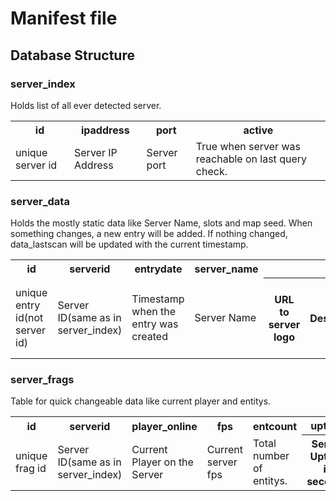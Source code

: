 # Manifest file
## Database Structure
### server_index
 Holds list of all ever detected server.
  <table>
  <tr>
    <th>id</th>
    <th>ipaddress</th> 
    <th>port</th>
    <th>active</th>
  </tr>
  <tr>
    <td>unique server id</td>
    <td>Server IP Address</td> 
    <td>Server port</td>
    <td>True when server was reachable on last query check.</td>
  </tr>
</table>

### server_data
 Holds the mostly static data like Server Name, slots and map seed. When something changes, a new entry will be added.
 If nothing changed, data_lastscan will be updated with the current timestamp.
 
 <table>
  <tr>
    <th>id</th>
    <th>serverid</th> 
    <th>entrydate</th>
    <th>server_name</th>
    <th><server_logo/th>
    <th>server_descr<num></th>
    <th>server_maxplayer</th>
    <th>server_mapsize</th>
    <th>server_build</th>
    <th>server_hash</th>
    <th>server_seed</th>
    <th>data_hash</th>
    <th>data_lastscan</th>
  </tr>
  <tr>
    <td>unique entry id(not server id)</td>
    <td>Server ID(same as in server_index)</td> 
    <td>Timestamp when the entry was created</td>
    <td>Server Name</td>
    <th>URL to server logo</th>
    <th>Server Description(multiple entrys)</th>
    <th>Slots</th>
    <th>Mapsize</th>
    <th>Server Version</th>
    <th>Server Hash(from server query)</th>
    <th>Server Map Seed</th>
    <th>Hash of all columns to fast check for changes</th>
    <th>Last time this server was scanned</th>
  </tr>
</table>

### server_frags
Table for quick changeable data like current player and entitys.
<table>
  <tr>
    <th>id</th>
    <th>serverid</th> 
    <th>player_online</th>
    <th>fps</th>
    <th>entcount</th>
    <th>uptime</th>
    <th>time</th>
  </tr>
  <tr>
    <td>unique frag id</td>
    <td>Server ID(same as in server_index)</td> 
    <td>Current Player on the Server</td>
    <td>Current server fps</td>
    <td>Total number of entitys.</td>
    <th>Server Uptime in seconds</th>
    <th>timestamp</th>
  </tr>
</table>
